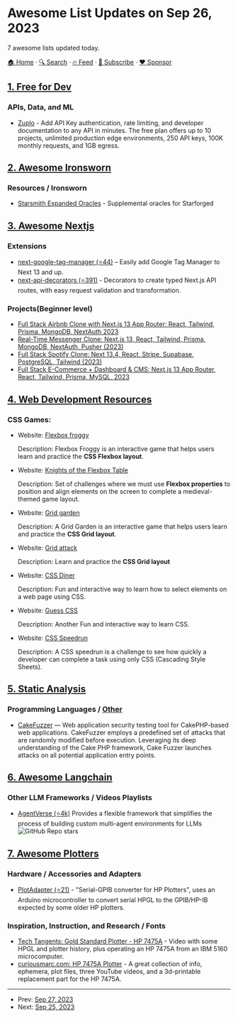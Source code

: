 # Awesome List Updates on Sep 26, 2023

7 awesome lists updated today.

[🏠 Home](/README.md) · [🔍 Search](https://www.trackawesomelist.com/search/) · [🔥 Feed](https://www.trackawesomelist.com/rss.xml) · [📮 Subscribe](https://trackawesomelist.us17.list-manage.com/subscribe?u=d2f0117aa829c83a63ec63c2f&id=36a103854c) · [❤️  Sponsor](https://github.com/sponsors/theowenyoung)



## [1. Free for Dev](/content/ripienaar/free-for-dev/README.md)

### APIs, Data, and ML

*   [Zuplo](https://zuplo.com/) - Add API Key authentication, rate limiting, and developer documentation to any API in minutes. The free plan offers up to 10 projects, unlimited production edge environments, 250 API keys, 100K monthly requests, and 1GB egress.

## [2. Awesome Ironsworn](/content/Billiam/awesome-ironsworn/README.md)

### Resources / Ironsworn

*   [Starsmith Expanded Oracles](https://preview.drivethrurpg.com/en/product/417619/Starsmith-Expanded-Oracles) - Supplemental oracles for Starforged

## [3. Awesome Nextjs](/content/unicodeveloper/awesome-nextjs/README.md)

### Extensions

*   [next-google-tag-manager (⭐44)](https://github.com/XD2Sketch/next-google-tag-manager) – Easily add Google Tag Manager to Next 13 and up.
*   [next-api-decorators (⭐391)](https://github.com/storyofams/next-api-decorators) - Decorators to create typed Next.js API routes, with easy request validation and transformation.

### Projects(Beginner level)

*   [Full Stack Airbnb Clone with Next.js 13 App Router: React, Tailwind, Prisma, MongoDB, NextAuth 2023](https://www.youtube.com/watch?v=c_-b_isI4vg\&t=11529s)
*   [Real-Time Messenger Clone: Next.js 13, React, Tailwind, Prisma, MongoDB, NextAuth, Pusher (2023)](https://www.youtube.com/watch?v=PGPGcKBpAk8\&t=1922s)
*   [Full Stack Spotify Clone: Next 13.4, React, Stripe, Supabase, PostgreSQL, Tailwind (2023)](https://youtube.com/watch?v=2aeMRB8LL4o\&t=4402s)
*   [Full Stack E-Commerce + Dashboard & CMS: Next.js 13 App Router, React, Tailwind, Prisma, MySQL, 2023](https://www.youtube.com/watch?v=5miHyP6lExg\&t=1908s)

## [4. Web Development Resources](/content/markodenic/web-development-resources/README.md)

### CSS Games:

- Website: [Flexbox froggy](https://flexboxfroggy.com/)

  Description: Flexbox Froggy is an interactive game that helps users learn and practice the **CSS Flexbox layout**.


- Website: [Knights of the Flexbox Table](https://knightsoftheflexboxtable.com/)

  Description: Set of challenges where we must use **Flexbox properties** to position and align elements on the screen to complete a medieval-themed game layout.


- Website: [Grid garden](https://cssgridgarden.com/)

  Description: A Grid Garden is an interactive game that helps users learn and practice the **CSS Grid layout**.


- Website: [Grid attack](https://codingfantasy.com/games/css-grid-attack/play)

  Description: Learn and practice the **CSS Grid layout**


- Website: [CSS Diner](https://flukeout.github.io/)

  Description: Fun and interactive way to learn how to select elements on a web page using CSS.


- Website: [Guess CSS](https://www.guess-css.app/)

  Description: Another Fun and interactive way to learn CSS.


- Website: [CSS Speedrun](https://css-speedrun.netlify.app/)

  Description: A CSS speedrun is a challenge to see how quickly a developer can complete a task using only CSS (Cascading Style Sheets).



## [5. Static Analysis](/content/analysis-tools-dev/static-analysis/README.md)

### Programming Languages / [Other](#other-1)

*   [CakeFuzzer](https://zigrin.com/tools/cake-fuzzer/) — Web application security testing tool for CakePHP-based web applications. CakeFuzzer employs a predefined set of attacks that are randomly modified before execution. Leveraging its deep understanding of the Cake PHP framework, Cake Fuzzer launches attacks on all potential application entry points.

## [6. Awesome Langchain](/content/kyrolabs/awesome-langchain/README.md)

### Other LLM Frameworks / Videos Playlists

*   [AgentVerse (⭐4k)](https://github.com/openbmb/agentverse) Provides a flexible framework that simplifies the process of building custom multi-agent environments for LLMs ![GitHub Repo stars](https://img.shields.io/github/stars/openbmb/agentverse?style=social)

## [7. Awesome Plotters](/content/beardicus/awesome-plotters/README.md)

### Hardware / Accessories and Adapters

*   [PlotAdapter (⭐21)](https://github.com/rhalkyard/plotadapter) - "Serial-GPIB converter for HP Plotters", uses an Arduino microcontroller to convert serial HPGL to the GPIB/HP-IB expected by some older HP plotters.

### Inspiration, Instruction, and Research / Fonts

*   [Tech Tangents: Gold Standard Plotter - HP 7475A](https://www.youtube.com/watch?v=8785ktWD7vQ) - Video with some HPGL and plotter history, plus operating an HP 7475A from an IBM 5160 microcomputer.
*   [curiousmarc.com: HP 7475A Plotter](https://www.curiousmarc.com/computing/hp-7475a-plotter) - A great collection of info, ephemera, plot files, three YouTube videos, and a 3d-printable replacement part for the HP 7475A.

---

- Prev: [Sep 27, 2023](/content/2023/09/27/README.md)
- Next: [Sep 25, 2023](/content/2023/09/25/README.md)